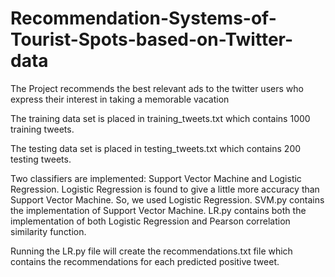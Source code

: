 # Recommendation-Systems-of-Tourist-Spots-based-on-Twitter-data
The Project recommends the best relevant ads to the twitter users who express their interest in taking a memorable vacation

The training data set is placed in training_tweets.txt which contains 1000 training tweets.

The testing data set is placed in testing_tweets.txt which contains 200 testing tweets.

Two classifiers are implemented: Support Vector Machine and Logistic Regression. Logistic Regression is found to give a little more accuracy than Support Vector Machine. So, we used Logistic Regression. SVM.py contains the implementation of Support Vector Machine. LR.py contains both the implementation of both Logistic Regression and Pearson correlation similarity function.

Running the LR.py file will create the recommendations.txt file which contains the recommendations for each predicted positive tweet.
